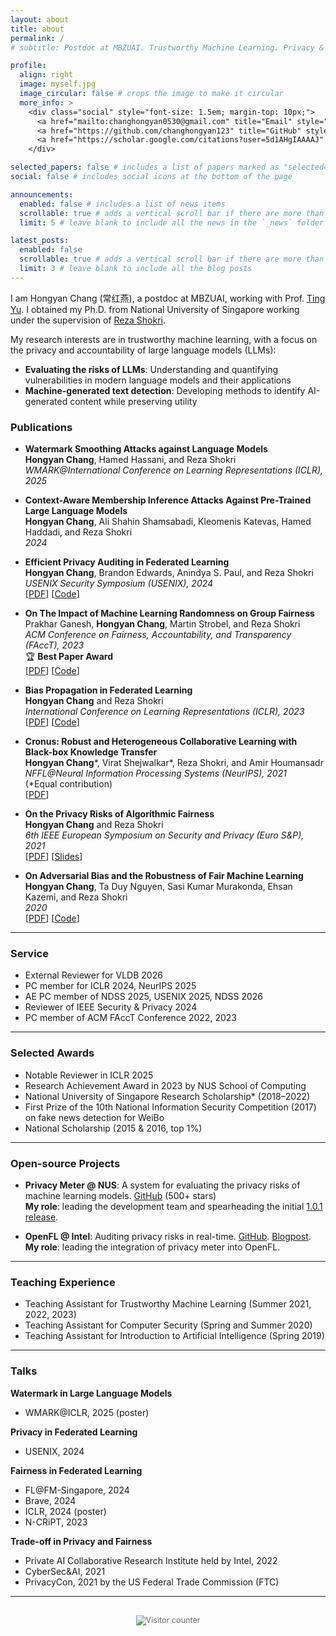 ```yaml
---
layout: about
title: about
permalink: /
# subtitle: Postdoc at MBZUAI. Trustworthy Machine Learning. Privacy & LLMs.

profile:
  align: right
  image: myself.jpg
  image_circular: false # crops the image to make it circular
  more_info: >
    <div class="social" style="font-size: 1.5em; margin-top: 10px;">
      <a href="mailto:changhongyan0530@gmail.com" title="Email" style="margin-right: 15px;"><i class="fa-solid fa-envelope"></i></a>
      <a href="https://github.com/changhongyan123" title="GitHub" style="margin-right: 15px;"><i class="fa-brands fa-github"></i></a>
      <a href="https://scholar.google.com/citations?user=5d1AHgIAAAAJ" title="Google Scholar"><i class="ai ai-google-scholar"></i></a>
    </div>

selected_papers: false # includes a list of papers marked as "selected={true}"
social: false # includes social icons at the bottom of the page

announcements:
  enabled: false # includes a list of news items
  scrollable: true # adds a vertical scroll bar if there are more than 3 news items
  limit: 5 # leave blank to include all the news in the `_news` folder

latest_posts:
  enabled: false
  scrollable: true # adds a vertical scroll bar if there are more than 3 new posts items
  limit: 3 # leave blank to include all the blog posts
---
```


I am Hongyan Chang (常红燕), a postdoc at MBZUAI, working with Prof. [Ting Yu](https://mbzuai.ac.ae/study/faculty/ting-yu/). I obtained my Ph.D. from National University of Singapore working under the supervision of [Reza Shokri](https://www.comp.nus.edu.sg/~reza/). 

My research interests are in trustworthy machine learning, with a focus on the privacy and accountability of large language models (LLMs):

- **Evaluating the risks of LLMs**: Understanding and quantifying vulnerabilities in modern language models and their applications
- **Machine-generated text detection**: Developing methods to identify AI-generated content while preserving utility




### Publications

- **Watermark Smoothing Attacks against Language Models**  
   **Hongyan Chang**, Hamed Hassani, and Reza Shokri  
   *WMARK@International Conference on Learning Representations (ICLR), 2025*

- **Context-Aware Membership Inference Attacks Against Pre-Trained Large Language Models**  
   **Hongyan Chang**, Ali Shahin Shamsabadi, Kleomenis Katevas, Hamed Haddadi, and Reza Shokri  
   *2024*

- **Efficient Privacy Auditing in Federated Learning**  
   **Hongyan Chang**, Brandon Edwards, Anindya S. Paul, and Reza Shokri  
   *USENIX Security Symposium (USENIX), 2024*  
   [[PDF](https://www.usenix.org/conference/usenixsecurity24/presentation/chang)] [[Code](https://github.com/changhongyan123/privacy_auditing_in_FL)]

- **On The Impact of Machine Learning Randomness on Group Fairness**  
   Prakhar Ganesh, **Hongyan Chang**, Martin Strobel, and Reza Shokri  
   *ACM Conference on Fairness, Accountability, and Transparency (FAccT), 2023*  
   🏆 **Best Paper Award**  
   [[PDF](https://dl.acm.org/doi/10.1145/3593013.3594116)] [[Code](https://github.com/privacytrustlab/Data-Order-Randomness-versus-Group-Fairness)]

- **Bias Propagation in Federated Learning**  
   **Hongyan Chang** and Reza Shokri  
   *International Conference on Learning Representations (ICLR), 2023*  
   [[PDF](https://openreview.net/pdf?id=V7CYzdruWdm)] [[Code](https://github.com/privacytrustlab/bias_in_FL)]

- **Cronus: Robust and Heterogeneous Collaborative Learning with Black-box Knowledge Transfer**  
   **Hongyan Chang**\*, Virat Shejwalkar\*, Reza Shokri, and Amir Houmansadr  
   *NFFL@Neural Information Processing Systems (NeurIPS), 2021*  
   (*Equal contribution)  
   [[PDF](https://neurips2021workshopfl.github.io/NFFL-2021/papers/2021/Chang2021.pdf)]

- **On the Privacy Risks of Algorithmic Fairness**  
   **Hongyan Chang** and Reza Shokri  
   *6th IEEE European Symposium on Security and Privacy (Euro S&P), 2021*  
   [[PDF](https://arxiv.org/pdf/2011.03731)] [[Slides](https://www.ieee-security.org/TC/EuroSP2021/slides/Hongyan%20Chang%20-%20Hongyan%20Chang-On%20the%20Privacy%20Risks%20of%20Algorithmic%20Fairness.pdf)]

- **On Adversarial Bias and the Robustness of Fair Machine Learning**  
   **Hongyan Chang**, Ta Duy Nguyen, Sasi Kumar Murakonda, Ehsan Kazemi, and Reza Shokri  
   *2020*  
   [[PDF](https://arxiv.org/pdf/2006.08669)] [[Code](https://github.com/privacytrustlab/adversarial_bias)]

---

### Service

- External Reviewer for VLDB 2026
- PC member for ICLR 2024, NeurIPS 2025
- AE PC member of NDSS 2025, USENIX 2025, NDSS 2026
- Reviewer of IEEE Security & Privacy 2024
- PC member of ACM FAccT Conference 2022, 2023

---

### Selected Awards

- Notable Reviewer in ICLR 2025
- Research Achievement Award in 2023 by NUS School of Computing
- National University of Singapore Research Scholarship* (2018–2022)
- First Prize of the 10th National Information Security Competition (2017) on fake news detection for WeiBo
- National Scholarship (2015 & 2016, top 1%)


---


### Open-source Projects

- **Privacy Meter @ NUS**: A system for evaluating the privacy risks of machine learning models. <i class="fa-brands fa-github"></i> [GitHub](https://github.com/privacytrustlab/ml_privacy_meter) (500+ stars)  
  **My role**: leading the development team and spearheading the initial [1.0.1 release](https://pypi.org/project/Privacy-Meter/).

- **OpenFL @ Intel**: Auditing privacy risks in real-time. <i class="fa-brands fa-github"></i> [GitHub](https://github.com/intel/openfl/tree/develop/openfl-tutorials/experimental/Privacy_Meter). [Blogpost](https://www.intel.com/content/www/us/en/developer/articles/technical/how-openfl-and-privacy-meter-empower-data-privacy.html).  
  **My role**: leading the integration of privacy meter into OpenFL.

---

### Teaching Experience

- Teaching Assistant for Trustworthy Machine Learning (Summer 2021, 2022, 2023)
- Teaching Assistant for Computer Security (Spring and Summer 2020)
- Teaching Assistant for Introduction to Artificial Intelligence (Spring 2019)


---


### Talks

**Watermark in Large Language Models**
- WMARK@ICLR, 2025 (poster)

**Privacy in Federated Learning**
- USENIX, 2024

**Fairness in Federated Learning**
- FL@FM-Singapore, 2024
- Brave, 2024
- ICLR, 2024 (poster)
- N-CRiPT, 2023

**Trade-off in Privacy and Fairness**
- Private AI Collaborative Research Institute held by Intel, 2022
- CyberSec&AI, 2021
- PrivacyCon, 2021 by the US Federal Trade Commission (FTC)


---

<div style="text-align: center; margin-top: 30px; font-size: 0.9em; color: #666;">
  <img src="https://hits.sh/changhongyan123.github.io.svg?style=flat&label=visitors&color=2698ba" alt="Visitor counter">
</div>
